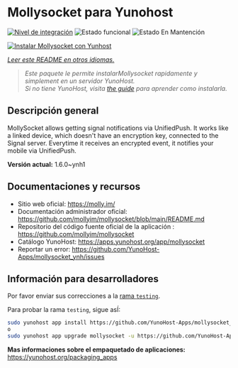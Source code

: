 <!--
Este archivo README esta generado automaticamente<https://github.com/YunoHost/apps/tree/master/tools/readme_generator>
No se debe editar a mano.
-->

# Mollysocket para Yunohost

[![Nivel de integración](https://apps.yunohost.org/badge/integration/mollysocket)](https://ci-apps.yunohost.org/ci/apps/mollysocket/)
![Estado funcional](https://apps.yunohost.org/badge/state/mollysocket)
![Estado En Mantención](https://apps.yunohost.org/badge/maintained/mollysocket)

[![Instalar Mollysocket con Yunhost](https://install-app.yunohost.org/install-with-yunohost.svg)](https://install-app.yunohost.org/?app=mollysocket)

*[Leer este README en otros idiomas.](./ALL_README.md)*

> *Este paquete le permite instalarMollysocket rapidamente y simplement en un servidor YunoHost.*  
> *Si no tiene YunoHost, visita [the guide](https://yunohost.org/install) para aprender como instalarla.*

## Descripción general

MollySocket allows getting signal notifications via UnifiedPush. It works like a linked device, which doesn't have an encryption key, connected to the Signal server. Everytime it receives an encrypted event, it notifies your mobile via UnifiedPush.


**Versión actual:** 1.6.0~ynh1
## Documentaciones y recursos

- Sitio web oficial: <https://molly.im/>
- Documentación administrador oficial: <https://github.com/mollyim/mollysocket/blob/main/README.md>
- Repositorio del código fuente oficial de la aplicación : <https://github.com/mollyim/mollysocket>
- Catálogo YunoHost: <https://apps.yunohost.org/app/mollysocket>
- Reportar un error: <https://github.com/YunoHost-Apps/mollysocket_ynh/issues>

## Información para desarrolladores

Por favor enviar sus correcciones a la [rama `testing`](https://github.com/YunoHost-Apps/mollysocket_ynh/tree/testing).

Para probar la rama `testing`, sigue asÍ:

```bash
sudo yunohost app install https://github.com/YunoHost-Apps/mollysocket_ynh/tree/testing --debug
o
sudo yunohost app upgrade mollysocket -u https://github.com/YunoHost-Apps/mollysocket_ynh/tree/testing --debug
```

**Mas informaciones sobre el empaquetado de aplicaciones:** <https://yunohost.org/packaging_apps>
